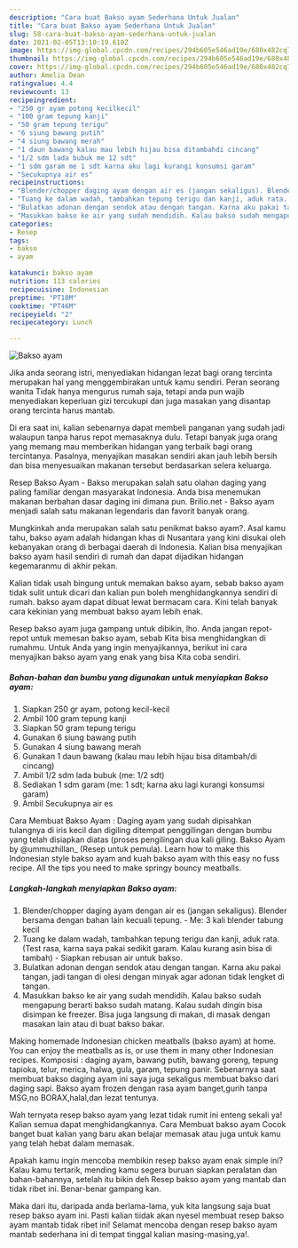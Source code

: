 ```yaml
---
description: "Cara buat Bakso ayam Sederhana Untuk Jualan"
title: "Cara buat Bakso ayam Sederhana Untuk Jualan"
slug: 58-cara-buat-bakso-ayam-sederhana-untuk-jualan
date: 2021-02-05T13:10:19.610Z
image: https://img-global.cpcdn.com/recipes/294b605e546ad19e/680x482cq70/bakso-ayam-foto-resep-utama.jpg
thumbnail: https://img-global.cpcdn.com/recipes/294b605e546ad19e/680x482cq70/bakso-ayam-foto-resep-utama.jpg
cover: https://img-global.cpcdn.com/recipes/294b605e546ad19e/680x482cq70/bakso-ayam-foto-resep-utama.jpg
author: Amelia Dean
ratingvalue: 4.4
reviewcount: 13
recipeingredient:
- "250 gr ayam potong kecilkecil"
- "100 gram tepung kanji"
- "50 gram tepung terigu"
- "6 siung bawang putih"
- "4 siung bawang merah"
- "1 daun bawang kalau mau lebih hijau bisa ditambahdi cincang"
- "1/2 sdm lada bubuk me 12 sdt"
- "1 sdm garam me 1 sdt karna aku lagi kurangi konsumsi garam"
- "Secukupnya air es"
recipeinstructions:
- "Blender/chopper daging ayam dengan air es (jangan sekaligus). Blender bersama dengan bahan lain kecuali tepung.  Me: 3 kali blender tabung kecil"
- "Tuang ke dalam wadah, tambahkan tepung terigu dan kanji, aduk rata. (Test rasa, karna saya pakai sedikit garam. Kalau kurang asin bisa di tambah) Siapkan rebusan air untuk bakso."
- "Bulatkan adonan dengan sendok atau dengan tangan. Karna aku pakai tangan, jadi tangan di olesi dengan minyak agar adonan tidak lengket di tangan."
- "Masukkan bakso ke air yang sudah mendidih. Kalau bakso sudah mengapung berarti bakso sudah matang. Kalau sudah dingin bisa disimpan ke freezer. Bisa juga langsung di makan, di masak dengan masakan lain atau di buat bakso bakar."
categories:
- Resep
tags:
- bakso
- ayam

katakunci: bakso ayam 
nutrition: 113 calories
recipecuisine: Indonesian
preptime: "PT10M"
cooktime: "PT46M"
recipeyield: "2"
recipecategory: Lunch

---
```



![Bakso ayam](https://img-global.cpcdn.com/recipes/294b605e546ad19e/680x482cq70/bakso-ayam-foto-resep-utama.jpg)

Jika anda seorang istri, menyediakan hidangan lezat bagi orang tercinta merupakan hal yang menggembirakan untuk kamu sendiri. Peran seorang  wanita Tidak hanya mengurus rumah saja, tetapi anda pun wajib menyediakan keperluan gizi tercukupi dan juga masakan yang disantap orang tercinta harus mantab.

Di era  saat ini, kalian sebenarnya dapat membeli panganan yang sudah jadi walaupun tanpa harus repot memasaknya dulu. Tetapi banyak juga orang yang memang mau memberikan hidangan yang terbaik bagi orang tercintanya. Pasalnya, menyajikan masakan sendiri akan jauh lebih bersih dan bisa menyesuaikan makanan tersebut berdasarkan selera keluarga. 

Resep Bakso Ayam - Bakso merupakan salah satu olahan daging yang paling familiar dengan masyarakat Indonesia. Anda bisa menemukan makanan berbahan dasar daging ini dimana pun. Brilio.net - Bakso ayam menjadi salah satu makanan legendaris dan favorit banyak orang.

Mungkinkah anda merupakan salah satu penikmat bakso ayam?. Asal kamu tahu, bakso ayam adalah hidangan khas di Nusantara yang kini disukai oleh kebanyakan orang di berbagai daerah di Indonesia. Kalian bisa menyajikan bakso ayam hasil sendiri di rumah dan dapat dijadikan hidangan kegemaranmu di akhir pekan.

Kalian tidak usah bingung untuk memakan bakso ayam, sebab bakso ayam tidak sulit untuk dicari dan kalian pun boleh menghidangkannya sendiri di rumah. bakso ayam dapat dibuat lewat bermacam cara. Kini telah banyak cara kekinian yang membuat bakso ayam lebih enak.

Resep bakso ayam juga gampang untuk dibikin, lho. Anda jangan repot-repot untuk memesan bakso ayam, sebab Kita bisa menghidangkan di rumahmu. Untuk Anda yang ingin menyajikannya, berikut ini cara menyajikan bakso ayam yang enak yang bisa Kita coba sendiri.

<!--inarticleads1-->

##### Bahan-bahan dan bumbu yang digunakan untuk menyiapkan Bakso ayam:

1. Siapkan 250 gr ayam, potong kecil-kecil
1. Ambil 100 gram tepung kanji
1. Siapkan 50 gram tepung terigu
1. Gunakan 6 siung bawang putih
1. Gunakan 4 siung bawang merah
1. Gunakan 1 daun bawang (kalau mau lebih hijau bisa ditambah/di cincang)
1. Ambil 1/2 sdm lada bubuk (me: 1/2 sdt)
1. Sediakan 1 sdm garam (me: 1 sdt; karna aku lagi kurangi konsumsi garam)
1. Ambil Secukupnya air es


Cara Membuat Bakso Ayam : Daging ayam yang sudah dipisahkan tulangnya di iris kecil dan digiling ditempat penggilingan dengan bumbu yang telah disiapkan diatas (proses pengilingan dua kali giling. Bakso Ayam by @ummuzhillan_ (Resep untuk pemula). Learn how to make this Indonesian style bakso ayam and kuah bakso ayam with this easy no fuss recipe. All the tips you need to make springy bouncy meatballs. 

<!--inarticleads2-->

##### Langkah-langkah menyiapkan Bakso ayam:

1. Blender/chopper daging ayam dengan air es (jangan sekaligus). Blender bersama dengan bahan lain kecuali tepung.  - Me: 3 kali blender tabung kecil
1. Tuang ke dalam wadah, tambahkan tepung terigu dan kanji, aduk rata. (Test rasa, karna saya pakai sedikit garam. Kalau kurang asin bisa di tambah) - Siapkan rebusan air untuk bakso.
1. Bulatkan adonan dengan sendok atau dengan tangan. Karna aku pakai tangan, jadi tangan di olesi dengan minyak agar adonan tidak lengket di tangan.
1. Masukkan bakso ke air yang sudah mendidih. Kalau bakso sudah mengapung berarti bakso sudah matang. Kalau sudah dingin bisa disimpan ke freezer. Bisa juga langsung di makan, di masak dengan masakan lain atau di buat bakso bakar.


Making homemade Indonesian chicken meatballs (bakso ayam) at home. You can enjoy the meatballs as is, or use them in many other Indonesian recipes. Komposisi : daging ayam, bawang putih, bawang goreng, tepung tapioka, telur, merica, halwa, gula, garam, tepung panir. Sebenarnya saat membuat bakso daging ayam ini saya juga sekaligus membuat bakso dari daging sapi. Bakso ayam frozen dengan rasa ayam banget,gurih tanpa MSG,no BORAX,halal,dan lezat tentunya. 

Wah ternyata resep bakso ayam yang lezat tidak rumit ini enteng sekali ya! Kalian semua dapat menghidangkannya. Cara Membuat bakso ayam Cocok banget buat kalian yang baru akan belajar memasak atau juga untuk kamu yang telah hebat dalam memasak.

Apakah kamu ingin mencoba membikin resep bakso ayam enak simple ini? Kalau kamu tertarik, mending kamu segera buruan siapkan peralatan dan bahan-bahannya, setelah itu bikin deh Resep bakso ayam yang mantab dan tidak ribet ini. Benar-benar gampang kan. 

Maka dari itu, daripada anda berlama-lama, yuk kita langsung saja buat resep bakso ayam ini. Pasti kalian tiidak akan nyesel membuat resep bakso ayam mantab tidak ribet ini! Selamat mencoba dengan resep bakso ayam mantab sederhana ini di tempat tinggal kalian masing-masing,ya!.

